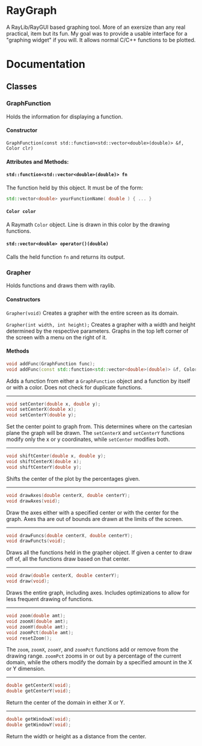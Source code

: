 # RayGraph
A RayLib/RayGUI based graphing tool. More of an exersize than any real practical, item but its fun. My goal was to provide a usable interface for a "graphing widget" if you will. It allows normal C/C++ functions to be plotted.

# Documentation
## Classes 
### GraphFunction 
Holds the information for displaying a function. 
#### Constructor
`GraphFunction(const std::function<std::vector<double>(double)> &f, Color clr)`
#### Attributes and Methods:
#### `std::function<std::vector<double>(double)> fn`

The function held by this object. It must be of the form:

```C++
std::vector<double> yourFunctionName( double ) { ... }
```

#### `Color color`
A Raymath `Color` object. Line is drawn in this color by the drawing functions.

#### `std::vector<double> operator()(double)`
Calls the held function `fn` and returns its output.

### Grapher
Holds functions and draws them with raylib.
#### Constructors
`Grapher(void)`
Creates a grapher with the entire screen as its domain.

`Grapher(int width, int height);`
Creates a grapher with a width and height determined by the respective parameters. Graphs in the top left corner of the screen with a menu on the right of it.

#### Methods
```c++
void addFunc(GraphFunction func);
void addFunc(const std::function<std::vector<double>(double)> &f, Color clr = BLACK);
```
Adds a function from either a `GraphFunction` object and a function by itself or with a color. Does not check for duplicate functions.
***

```c++
void setCenter(double x, double y);
void setCenterX(double x);
void setCenterY(double y);
```
Set the center point to graph from. This determines where on the cartesian plane the graph will be drawn. The `setCenterX` and `setCenterY` functions modify only the x or y coordinates, while `setCenter` modifies both.
***
```c++
void shiftCenter(double x, double y);
void shiftCenterX(double x);
void shiftCenterY(double y);
```
Shifts the center of the plot by the percentages given.
***
```c++
void drawAxes(double centerX, double centerY);
void drawAxes(void);
```
Draw the axes either with a specified center or with the center for the graph. Axes tha are out of bounds are drawn at the limits of the screen.
***
```c++
void drawFuncs(double centerX, double centerY);
void drawFuncts(void);
```
Draws all the functions held in the grapher object. If given a center to draw off of, all the functions draw based on that center.
***
```c++
void draw(double centerX, double centerY);
void draw(void);
```
Draws the entire graph, including axes. Includes optimizations to allow for less frequent drawing of functions.
***
```c++
void zoom(double amt);
void zoomX(double amt);
void zoomY(double amt);
void zoomPct(double amt);
void resetZoom();
```
The `zoom`, `zoomX`, `zoomY`, and `zoomPct` functions add or remove from the drawing range. `zoomPct` zooms in or out by a percentage of the current domain, while the others modify the domain by a specified amount in the X or Y dimension.
***
```c++
double getCenterX(void);
double getCenterY(void);
```
Return the center of the domain in either X or Y.
*** 
```c++
double getWindowX(void);
double getWindowY(void);
```
Return the width or height as a distance from the center. 

